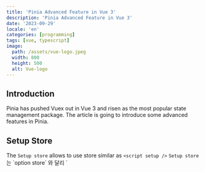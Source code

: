 ```yaml
---
title: 'Pinia Advanced Feature in Vue 3'
description: 'Pinia Advanced Feature in Vue 3'
date: '2023-09-29'
locale: 'en'
categories: [programming]
tags: [vue, typescript]
image:
  path: /assets/vue-logo.jpeg
  width: 800
  height: 500
  alt: Vue-logo 
---
```

## Introduction
Pinia has pushed Vuex out in Vue 3 and risen as the most popular state management package.
The article is going to introduce some advanced features in Pinia.

## Setup Store
The `Setup store` allows to use store similar as `<script setup />` 
`Setup store`는 \`option store\` 와 달리 \`<script setup />\` 처럼 사용 할 수 있게 합니다.

### Compare with `option store`
```typescript
export const useCounterStore = defineStore('counter', () => {
  const count = ref(0)
  const name = ref('Eduardo')
  
  const doubleCount = computed(() => count.value * 2)
  
  const increament() => {
  	count.value++
  }

  return { count, name, doubleCount, increment }
})
```
The `Setup store` is a great feature, but I am using `option store` because many examples are written by `option store`. 
Many references are also written by `option store`

## `storeToRefs`
The `storeToRefs` allows to use Destructing assignment for state and getters in store and they can be updated `.Vue` file directrly.

```typescript
const { count, doubleCount } = storeToRefs(useCounterStore())
count.value = 100
```
It's wrapped by `ref`, reactivity API, so it's easy to update value without mutation.
For the Action, `storeToRefs()` is not necessary.

## Subscription
The Subscription feature provide better performence than watch. 
The Subscription feature can watch both timing that state is updating or action is called

### State
```typescript
counterStore.$subscribe((mutation, state) => {
  // import { MutationType } from 'pinia'
  mutation.type // 'direct' | 'patch object' | 'patch function'
  // Store id
  mutation.storeId
  // mutation.type === 'patch object'일때만 사용 가능함
  mutation.payload // store.$patch()로 들어옴

  console.log('state is changed', state)
})
```
The `$subscribe` will fire when one of state is update.
[See more about state subscription](https://pinia.vuejs.org/core-concepts/actions.html#Subscribing-to-actions)

### Action
```typescript
const counterStore = uesCounter()
const unsubscribe = counterStore.$onAction(
  ({
     name, // name of the action
     store, // store instance, same as `someStore`
     args, // array of parameters passed to the action
     after, // hook after the action returns or resolves
     onError, // hook if the action throws or rejects
   }) => {
    // a shared variable for this specific action call
    const startTime = Date.now()
    // this will trigger before an action on `store` is executed
    console.log(`Start "${name}" with params [${args.join(', ')}].`)

    // this will trigger if the action succeeds and after it has fully run.
    // it waits for any returned promised
    after((result) => {
      console.log(
        `Finished "${name}" after ${
          Date.now() - startTime
        }ms.\nResult: ${result}.`
      )
    })

    // this will trigger if the action throws or returns a promise that rejects
    onError((error) => {
      console.warn(
        `Failed "${name}" after ${Date.now() - startTime}ms.\nError: ${error}.`
      )
    })
  }
)

// manually remove the listener
unsubscribe()
```
The example code is from official document
The `$onAction` will fire when one of actions is called
[See more about state subscription](https://pinia.vuejs.org/core-concepts/actions.html#Subscribing-to-actions)

## Middleware
Although there is exact middleware that official document explains, there is a way to make featre like middleware
```typescript
pinia.use(({ store }) => {
  store.$subscribe(() => {
    // react to store changes
  })
  store.$onAction((store, name, args) => {
    // react to store actions
  })
})
```
The `$subscribe` and `$onAction` in pinia will watch when one of states or action is changed or called about all stores
## Persist
There are 2 ways to save state permanently.

### Localstorage
Simply, save data to localstorage and get from localstorage.

```typescript
export const useCounterStore = defineStore('counter', {
  state: () => ({ 
  	count: localStorage.getItem('pinia/counter/count'), 
  	name: useLocalStorage('pinia/counter/name', 'bob').
  }),
  getters: {
    doubleCount: (state) => state.count * 2,
  },
  actions: {
    increment() {
      this.count++
      localStorage.setItem('counter/count', this.count)
    },
  },
})
```
To delete saved data, go to `F12` -> Application -> Local Storage.
In addition, it's allowed to use `useLocalStroage()` in VueUse package. Look at the name in `state`

#### Use with Subscribtion
```typescript
counterStore.$subscribe((mutation, state) => {
  localStorage.setItem('pinia/counter/count', state.counter)
})
```
Auto save feature can be developed by using The `$subscribe` explained above

### Package
Introducing Package also use same way, but it's much easier.
Click the [Official document ](https://prazdevs.github.io/pinia-plugin-persistedstate/) to see more details

First of all, install package
```bash
npm i pinia-plugin-persistedstate
yarn add pinia-plugin-persistedstate
pnpm i pinia-plugin-persistedstate
```

Register package plugin to pinia
```typescript
import { createPinia } from 'pinia'
import piniaPluginPersistedstate from 'pinia-plugin-persistedstate'

const pinia = createPinia()
pinia.use(piniaPluginPersistedstate)
```
Set persist in store.
```typescript
export const useCounterStore = defineStore('counter', {
  state: () => ({ count: 0, name: 'Eduardo' }),
  getters: {
    doubleCount: (state) => state.count * 2,
  },
  actions: {
    increment() {
      this.count++
    },
  },
  persist: true
})
```
Simply add `persist: true` to store. States will be saved localstorage automatically.

Other storages are also supported.
```typescript
  persist: {
    storage: persistedState.sessionStorage,
  },
```

## Devtool
You can debug all store with Chrome Vue devtool.
[Chrome extension](https://devtools.vuejs.org/guide/installation.html#chrome)
Just install the extension and click the pinia tab.

## References
- [Pinia](https://pinia.vuejs.org/)
